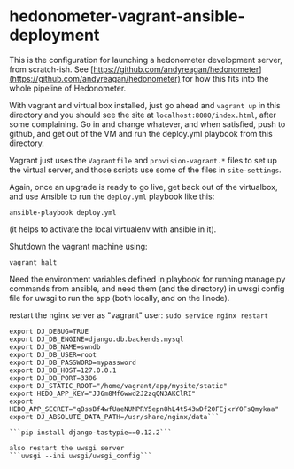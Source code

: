 hedonometer-vagrant-ansible-deployment
==

This is the configuration for launching a hedonometer development server, from scratch-ish.
See [https://github.com/andyreagan/hedonometer](https://github.com/andyreagan/hedonometer) for how this fits into the whole pipeline of Hedonometer.

With vagrant and virtual box installed, just go ahead and `vagrant up` in this directory and you should see the site at `localhost:8080/index.html`, after some complaining.
Go in and change whatever, and when satisfied, push to github, and get out of the VM and run the deploy.yml playbook from this directory.

Vagrant just uses the `Vagrantfile` and `provision-vagrant.*` files to set up the virtual server, and those scripts use some of the files in `site-settings`.

Again, once an upgrade is ready to go live, get back out of the virtualbox, and use Ansible to run the `deploy.yml` playbook like this:

```ansible-playbook deploy.yml```

(it helps to activate the local virtualenv with ansible in it).

Shutdown the vagrant machine using:

```vagrant halt```


Need the environment variables defined in playbook for running manage.py commands from ansible, and need them (and the directory) in uwsgi config file for uwsgi to run the app (both locally, and on the linode).

restart the nginx server
as "vagrant" user:
```sudo service nginx restart```

```export DJ_SECRET_KEY='3*qr%3v27!)_cfml*uffm3n9glfdy%16!#4wm5@8t)rc@do_z^'
export DJ_DEBUG=TRUE
export DJ_DB_ENGINE=django.db.backends.mysql
export DJ_DB_NAME=swndb
export DJ_DB_USER=root
export DJ_DB_PASSWORD=mypassword
export DJ_DB_HOST=127.0.0.1
export DJ_DB_PORT=3306
export DJ_STATIC_ROOT="/home/vagrant/app/mysite/static"
export HEDO_APP_KEY="JJ6m8Mf6wwd2J2zqQN3AKClRI"
export HEDO_APP_SECRET="qBssBf4wfUaeNUMPRY5epn8hL4t543wDf20FEjxrY0FsQmykaa"
export DJ_ABSOLUTE_DATA_PATH=/usr/share/nginx/data```

```pip install django-tastypie==0.12.2```

also restart the uwsgi server
```uwsgi --ini uwsgi/uwsgi_config```

